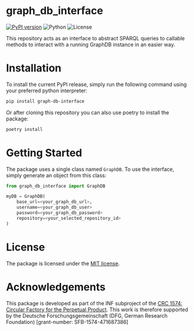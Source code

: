 # graph_db_interface

[![PyPI version](https://badge.fury.io/py/graph-db-interface.svg)](https://badge.fury.io/py/graph-db-interface)
![Python](https://img.shields.io/badge/python-%3E=3.9-blue)
![License](https://img.shields.io/github/license/JaFeKl/graph_db_interface)


This repository acts as an interface to abstract SPARQL queries to callable methods to interact with a running GraphDB instance in an easier way.

# Installation


To install the current PyPI release, simply run the following command using your preferred python interpreter: 

```bash
pip install graph-db-interface
```

Or after cloning this repository you can also use poetry to install the package:
```bash
poetry install
```


# Getting Started
The package uses a single class named `GraphDB`. To use the interface, simply generate an object from this class:

```python
from graph_db_interface import GraphDB

myDB = GraphDB(
    base_url=<your_graph_db_url>,
    username=<your_graph_db_user>
    password=<your_graph_db_password>
    repository=<your_selected_repository_id>
)
```

# License

The package is licensed under the [MIT license](LICENSE).


# Acknowledgements
This package is developed as part of the INF subproject of the [CRC 1574: Circular Factory for the Perpetual Product](https://www.sfb1574.kit.edu/english/index.php). This work is therefore supported by the Deutsche Forschungsgemeinschaft (DFG, German Research Foundation) [grant-number: SFB-1574-471687386]
